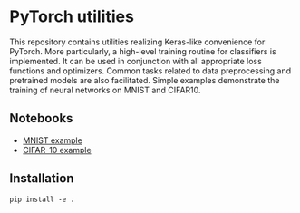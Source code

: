 # PyTorch utilities

This repository contains utilities realizing Keras-like convenience for PyTorch.
More particularly, a high-level training routine for classifiers is implemented.
It can be used in conjunction with all appropriate loss functions and optimizers.
Common tasks related to data preprocessing and pretrained models are also facilitated.
Simple examples demonstrate the training of neural networks on MNIST and CIFAR10.


## Notebooks

- [MNIST example](notebooks/mnist.ipynb)
- [CIFAR-10 example](notebooks/cifar10.ipynb)


## Installation

```
pip install -e .
```
